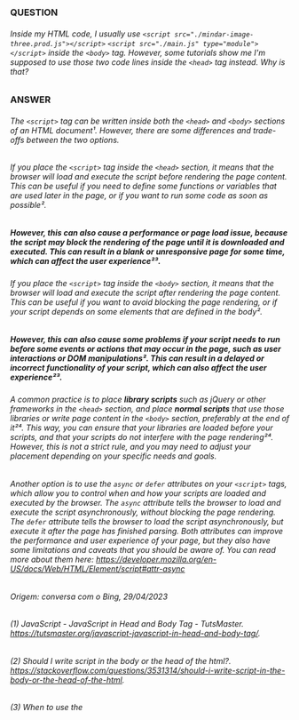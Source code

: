 ### QUESTION

###### Inside my HTML code, I usually use `<script src="./mindar-image-three.prod.js"></script>` `<script src="./main.js" type="module"></script>` inside the `<body>` tag. However, some tutorials show me I'm supposed to use those two code lines inside the `<head>` tag instead. Why is that?



### ANSWER

###### The `<script>` tag can be written inside both the `<head>` and `<body>` sections of an HTML document¹. However, there are some differences and trade-offs between the two options.

###### If you place the `<script>` tag inside the `<head>` section, it means that the browser will load and execute the script before rendering the page content. This can be useful if you need to define some functions or variables that are used later in the page, or if you want to run some code as soon as possible². 

##### However, this can also cause a **performance or page load issue**, because the script may block the rendering of the page until it is downloaded and executed. This can result in a **blank or unresponsive page** for some time, which can affect the user experience²³.

###### If you place the `<script>` tag inside the `<body>` section, it means that the browser will load and execute the script after rendering the page content. This can be useful if you want to avoid blocking the page rendering, or if your script depends on some elements that are defined in the body². 

##### However, this can also cause some problems if your script needs to run before some events or actions that may occur in the page, such as user interactions or DOM manipulations². This can result in a **delayed or incorrect functionality** of your script, which can also affect the user experience²³.

###### A common practice is to place **library scripts** such as jQuery or other frameworks in the `<head>` section, and place **normal scripts** that use those libraries or write page content in the `<body>` section, preferably at the end of it²⁴. This way, you can ensure that your libraries are loaded before your scripts, and that your scripts do not interfere with the page rendering²⁴. However, this is not a strict rule, and you may need to adjust your placement depending on your specific needs and goals.

###### Another option is to use the `async` or `defer` attributes on your `<script>` tags, which allow you to control when and how your scripts are loaded and executed by the browser. The `async` attribute tells the browser to load and execute the script asynchronously, without blocking the page rendering. The `defer` attribute tells the browser to load the script asynchronously, but execute it after the page has finished parsing. Both attributes can improve the performance and user experience of your page, but they also have some limitations and caveats that you should be aware of. You can read more about them here: https://developer.mozilla.org/en-US/docs/Web/HTML/Element/script#attr-async

###### Origem: conversa com o Bing, 29/04/2023
###### (1) JavaScript - JavaScript in Head and Body Tag - TutsMaster. https://tutsmaster.org/javascript-javascript-in-head-and-body-tag/.
###### (2) Should I write script in the body or the head of the html?. https://stackoverflow.com/questions/3531314/should-i-write-script-in-the-body-or-the-head-of-the-html.
###### (3) When to use the <script> tag in the head and body section of a html .... https://stackoverflow.com/questions/38407962/when-to-use-the-script-tag-in-the-head-and-body-section-of-a-html-page.
###### (4) Script Tags: Do They Belong in the Body or the Head Section?. https://www.locofy.ai/blog/script-tags.
###### (5) Where to put a script tag — into head or body end? - Medium. https://medium.com/geekculture/where-to-put-a-script-tag-into-head-or-body-end-b5b063058e0b.
